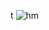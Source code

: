 t
![hm](https://user-images.githubusercontent.com/65496901/168440632-d7f5d547-2047-4bc9-9692-40af10e911e7.png)
